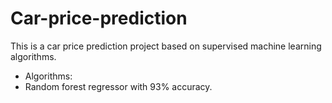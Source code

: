 # Car-price-prediction
This is a car price prediction project based on supervised machine learning algorithms.
<br>
- Algorithms:
- Random forest regressor with 93% accuracy.
